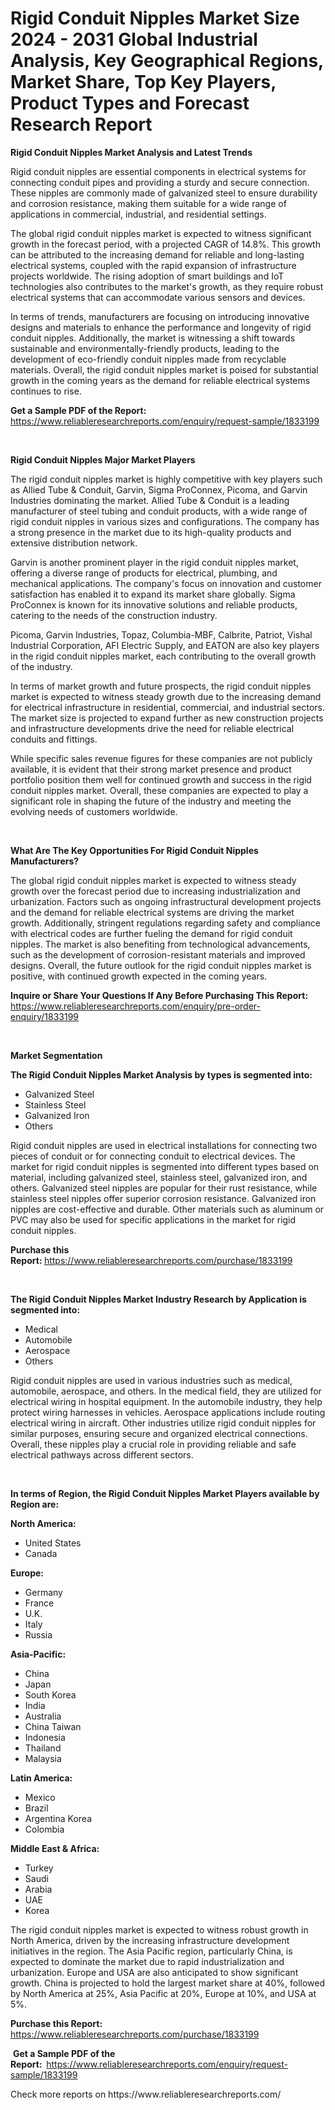 <p><h1>Rigid Conduit Nipples Market Size 2024 - 2031 Global Industrial Analysis, Key Geographical Regions, Market Share, Top Key Players, Product Types and Forecast Research Report</h1></p><p><strong>Rigid Conduit Nipples Market Analysis and Latest Trends</strong></p>
<p><p>Rigid conduit nipples are essential components in electrical systems for connecting conduit pipes and providing a sturdy and secure connection. These nipples are commonly made of galvanized steel to ensure durability and corrosion resistance, making them suitable for a wide range of applications in commercial, industrial, and residential settings.</p><p>The global rigid conduit nipples market is expected to witness significant growth in the forecast period, with a projected CAGR of 14.8%. This growth can be attributed to the increasing demand for reliable and long-lasting electrical systems, coupled with the rapid expansion of infrastructure projects worldwide. The rising adoption of smart buildings and IoT technologies also contributes to the market's growth, as they require robust electrical systems that can accommodate various sensors and devices.</p><p>In terms of trends, manufacturers are focusing on introducing innovative designs and materials to enhance the performance and longevity of rigid conduit nipples. Additionally, the market is witnessing a shift towards sustainable and environmentally-friendly products, leading to the development of eco-friendly conduit nipples made from recyclable materials. Overall, the rigid conduit nipples market is poised for substantial growth in the coming years as the demand for reliable electrical systems continues to rise.</p></p>
<p><strong>Get a Sample PDF of the Report:&nbsp;</strong> <a href="https://www.reliableresearchreports.com/enquiry/request-sample/1833199">https://www.reliableresearchreports.com/enquiry/request-sample/1833199</a></p>
<p>&nbsp;</p>
<p><strong>Rigid Conduit Nipples Major Market Players</strong></p>
<p><p>The rigid conduit nipples market is highly competitive with key players such as Allied Tube & Conduit, Garvin, Sigma ProConnex, Picoma, and Garvin Industries dominating the market. Allied Tube & Conduit is a leading manufacturer of steel tubing and conduit products, with a wide range of rigid conduit nipples in various sizes and configurations. The company has a strong presence in the market due to its high-quality products and extensive distribution network.</p><p>Garvin is another prominent player in the rigid conduit nipples market, offering a diverse range of products for electrical, plumbing, and mechanical applications. The company's focus on innovation and customer satisfaction has enabled it to expand its market share globally. Sigma ProConnex is known for its innovative solutions and reliable products, catering to the needs of the construction industry.</p><p>Picoma, Garvin Industries, Topaz, Columbia-MBF, Calbrite, Patriot, Vishal Industrial Corporation, AFI Electric Supply, and EATON are also key players in the rigid conduit nipples market, each contributing to the overall growth of the industry.</p><p>In terms of market growth and future prospects, the rigid conduit nipples market is expected to witness steady growth due to the increasing demand for electrical infrastructure in residential, commercial, and industrial sectors. The market size is projected to expand further as new construction projects and infrastructure developments drive the need for reliable electrical conduits and fittings.</p><p>While specific sales revenue figures for these companies are not publicly available, it is evident that their strong market presence and product portfolio position them well for continued growth and success in the rigid conduit nipples market. Overall, these companies are expected to play a significant role in shaping the future of the industry and meeting the evolving needs of customers worldwide.</p></p>
<p>&nbsp;</p>
<p><strong>What Are The Key Opportunities For Rigid Conduit Nipples Manufacturers?</strong></p>
<p><p>The global rigid conduit nipples market is expected to witness steady growth over the forecast period due to increasing industrialization and urbanization. Factors such as ongoing infrastructural development projects and the demand for reliable electrical systems are driving the market growth. Additionally, stringent regulations regarding safety and compliance with electrical codes are further fueling the demand for rigid conduit nipples. The market is also benefiting from technological advancements, such as the development of corrosion-resistant materials and improved designs. Overall, the future outlook for the rigid conduit nipples market is positive, with continued growth expected in the coming years.</p></p>
<p><strong>Inquire or Share Your Questions If Any Before Purchasing This Report:</strong> <a href="https://www.reliableresearchreports.com/enquiry/pre-order-enquiry/1833199">https://www.reliableresearchreports.com/enquiry/pre-order-enquiry/1833199</a></p>
<p>&nbsp;</p>
<p><strong>Market Segmentation</strong></p>
<p><strong>The Rigid Conduit Nipples Market Analysis by types is segmented into:</strong></p>
<p><ul><li>Galvanized Steel</li><li>Stainless Steel</li><li>Galvanized Iron</li><li>Others</li></ul></p>
<p><p>Rigid conduit nipples are used in electrical installations for connecting two pieces of conduit or for connecting conduit to electrical devices. The market for rigid conduit nipples is segmented into different types based on material, including galvanized steel, stainless steel, galvanized iron, and others. Galvanized steel nipples are popular for their rust resistance, while stainless steel nipples offer superior corrosion resistance. Galvanized iron nipples are cost-effective and durable. Other materials such as aluminum or PVC may also be used for specific applications in the market for rigid conduit nipples.</p></p>
<p><strong>Purchase this Report:&nbsp;</strong><a href="https://www.reliableresearchreports.com/purchase/1833199">https://www.reliableresearchreports.com/purchase/1833199</a></p>
<p>&nbsp;</p>
<p><strong>The Rigid Conduit Nipples Market Industry Research by Application is segmented into:</strong></p>
<p><ul><li>Medical</li><li>Automobile</li><li>Aerospace</li><li>Others</li></ul></p>
<p><p>Rigid conduit nipples are used in various industries such as medical, automobile, aerospace, and others. In the medical field, they are utilized for electrical wiring in hospital equipment. In the automobile industry, they help protect wiring harnesses in vehicles. Aerospace applications include routing electrical wiring in aircraft. Other industries utilize rigid conduit nipples for similar purposes, ensuring secure and organized electrical connections. Overall, these nipples play a crucial role in providing reliable and safe electrical pathways across different sectors.</p></p>
<p>&nbsp;</p>
<p><strong>In terms of Region, the Rigid Conduit Nipples Market Players available by Region are:</strong></p>
<p>
    <p> <strong> North America: </strong>
        <ul>
            <li>United States</li>
            <li>Canada</li>
        </ul>
        </p> 
    <p> <strong> Europe: </strong>
        <ul>
            <li>Germany</li>
            <li>France</li>
            <li>U.K.</li>
            <li>Italy</li>
            <li>Russia</li>
        </ul>
        </p> 
    <p> <strong> Asia-Pacific: </strong>
        <ul>
            <li>China</li>
            <li>Japan</li>
            <li>South Korea</li>
            <li>India</li>
            <li>Australia</li>
            <li>China Taiwan</li>
            <li>Indonesia</li>
            <li>Thailand</li>
            <li>Malaysia</li>
        </ul>
        </p> 
    <p> <strong> Latin America: </strong>
        <ul>
            <li>Mexico</li>
            <li>Brazil</li>
            <li>Argentina Korea</li>
            <li>Colombia</li>
        </ul>
        </p> 
    <p> <strong> Middle East & Africa: </strong>
        <ul>
            <li>Turkey</li>
            <li>Saudi</li>
            <li>Arabia</li>
            <li>UAE</li>
            <li>Korea</li>
        </ul>
    </p>
    </p>
<p><p>The rigid conduit nipples market is expected to witness robust growth in North America, driven by the increasing infrastructure development initiatives in the region. The Asia Pacific region, particularly China, is expected to dominate the market due to rapid industrialization and urbanization. Europe and USA are also anticipated to show significant growth. China is projected to hold the largest market share at 40%, followed by North America at 25%, Asia Pacific at 20%, Europe at 10%, and USA at 5%.</p></p>
<p><strong>Purchase this Report: </strong><a href="https://www.reliableresearchreports.com/purchase/1833199">https://www.reliableresearchreports.com/purchase/1833199</a></p>
<p>&nbsp;<strong>Get a Sample PDF of the Report:&nbsp;&nbsp;</strong><a href="https://www.reliableresearchreports.com/enquiry/request-sample/1833199">https://www.reliableresearchreports.com/enquiry/request-sample/1833199</a></p>
<p><strong></strong></p>
<p>Check more reports on https://www.reliableresearchreports.com/</p>